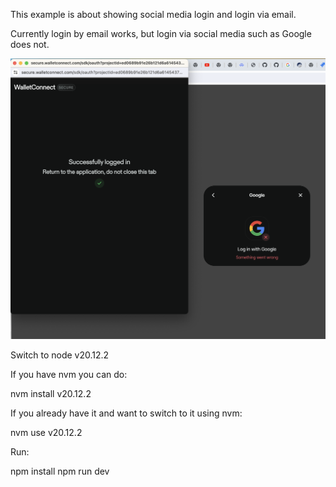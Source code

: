 
This example is about showing social media login and login via email.

Currently login  by email works, but login via social media such as Google does not.

![Alt text](social_login_issue.png)


Switch to node v20.12.2

If you have nvm you can do:

   nvm install v20.12.2

If you already have it and want to switch to it using nvm:

  nvm use v20.12.2

Run:

npm install
npm run dev